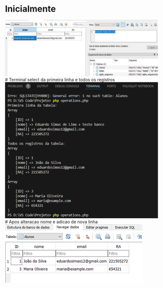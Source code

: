 # Inicialmente
<img src="/1.png" alt="1">
# Terminal 
select da primeira linha e todos os registros
<img src="/2.png" alt="1">
# Apos alteracao
nome e adicao de nova linha
<img src="/3.png" alt="1">
